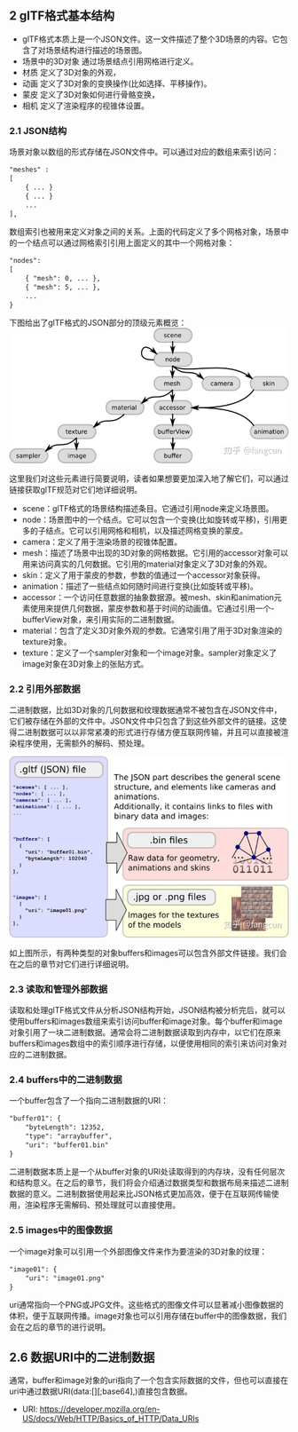 
## 2 glTF格式基本结构 
- glTF格式本质上是一个JSON文件。这一文件描述了整个3D场景的内容。它包含了对场景结构进行描述的场景图。
- 场景中的3D对象 通过场景结点引用网格进行定义。
- 材质 定义了3D对象的外观，
- 动画 定义了3D对象的变换操作(比如选择、平移操作)。
- 蒙皮 定义了3D对象如何进行骨骼变换，
- 相机 定义了渲染程序的视锥体设置。

### 2.1 JSON结构
场景对象以数组的形式存储在JSON文件中。可以通过对应的数组来索引访问：

```
"meshes" : 
[
    { ... }
    { ... }
    ...
],
```

数组索引也被用来定义对象之间的关系。上面的代码定义了多个网格对象，场景中的一个结点可以通过网格索引引用上面定义的其中一个网格对象：

```
"nodes": 
[
    { "mesh": 0, ... },
    { "mesh": 5, ... },
    ...
}
```

下图给出了glTF格式的JSON部分的顶级元素概览：
![图2aglTF的JSON结构](./图2aglTF的JSON结构.jpg)


这里我们对这些元素进行简要说明，读者如果想要更加深入地了解它们，可以通过链接获取glTF规范对它们地详细说明。

- scene：glTF格式的场景结构描述条目。它通过引用node来定义场景图。
- node：场景图中的一个结点。它可以包含一个变换(比如旋转或平移)，引用更多的子结点。它可以引用网格和相机，以及描述网格变换的蒙皮。
- camera：定义了用于渲染场景的视锥体配置。
- mesh：描述了场景中出现的3D对象的网格数据。它引用的accessor对象可以用来访问真实的几何数据。它引用的material对象定义了3D对象的外观。
- skin：定义了用于蒙皮的参数，参数的值通过一个accessor对象获得。
- animation：描述了一些结点如何随时间进行变换(比如旋转或平移)。
- accessor：一个访问任意数据的抽象数据源。被mesh、skin和animation元素使用来提供几何数据，蒙皮参数和基于时间的动画值。它通过引用一个- bufferView对象，来引用实际的二进制数据。
- material：包含了定义3D对象外观的参数。它通常引用了用于3D对象渲染的texture对象。
- texture：定义了一个sampler对象和一个image对象。sampler对象定义了image对象在3D对象上的张贴方式。


### 2.2 引用外部数据

二进制数据，比如3D对象的几何数据和纹理数据通常不被包含在JSON文件中，它们被存储在外部的文件中。JSON文件中只包含了到这些外部文件的链接。这使得二进制数据可以以非常紧凑的形式进行存储方便互联网传输，并且可以直接被渲染程序使用，无需额外的解码、预处理。

![图2bglTF格式结构](./图2bglTF格式结构.jpg)

如上图所示，有两种类型的对象buffers和images可以包含外部文件链接。我们会在之后的章节对它们进行详细说明。
 
### 2.3 读取和管理外部数据
读取和处理glTF格式文件从分析JSON结构开始，JSON结构被分析完后，就可以使用buffers和images数组来索引访问buffer和image对象。每个buffer和image对象引用了一块二进制数据。通常会将二进制数据读取到内存中，以它们在原来buffers和images数组中的索引顺序进行存储，以便使用相同的索引来访问对象对应的二进制数据。

### 2.4 buffers中的二进制数据
一个buffer包含了一个指向二进制数据的URI：

```
"buffer01": {
    "byteLength": 12352,
    "type": "arraybuffer",
    "uri": "buffer01.bin"
}
```
二进制数据本质上是一个从buffer对象的URI处读取得到的内存块，没有任何层次和结构意义。在之后的章节，我们将会介绍通过数据类型和数据布局来描述二进制数据的意义。二进制数据使用起来比JSON格式更加高效，便于在互联网传输使用，渲染程序无需解码、预处理就可以直接使用。

### 2.5 images中的图像数据
一个image对象可以引用一个外部图像文件来作为要渲染的3D对象的纹理：

```
"image01": {
    "uri": "image01.png"
}

```
uri通常指向一个PNG或JPG文件。这些格式的图像文件可以显著减小图像数据的体积，便于互联网传播。image对象也可以引用存储在buffer中的图像数据，我们会在之后的章节的进行说明。


##  2.6 数据URI中的二进制数据
通常，buffer和image对象的uri指向了一个包含实际数据的文件，但也可以直接在uri中通过数据URI(data:[<mediatype>][;base64],<data>)直接包含数据。
- URI:  https://developer.mozilla.org/en-US/docs/Web/HTTP/Basics_of_HTTP/Data_URIs
